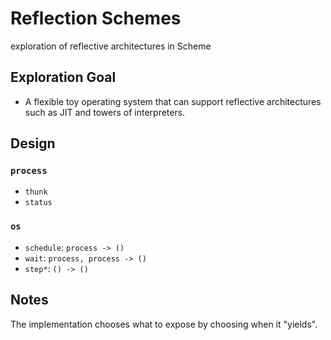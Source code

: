 # Reflection Schemes

exploration of reflective architectures in Scheme

## Exploration Goal

- A flexible toy operating system that can support reflective
  architectures such as JIT and towers of interpreters.

## Design

### `process`

- `thunk`
- `status`

### `os`

- `schedule`: `process -> ()`
- `wait`: `process, process -> ()`
- `step*`: `() -> ()`

## Notes

The implementation chooses what to expose by choosing when it "yields".
